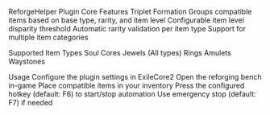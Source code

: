 ReforgeHelper Plugin
Core Features
Triplet Formation
Groups compatible items based on base type, rarity, and item level
Configurable item level disparity threshold
Automatic rarity validation per item type
Support for multiple item categories

Supported Item Types
Soul Cores
Jewels (All types)
Rings
Amulets
Waystones

Usage
Configure the plugin settings in ExileCore2
Open the reforging bench in-game
Place compatible items in your inventory
Press the configured hotkey (default: F6) to start/stop automation
Use emergency stop (default: F7) if needed
